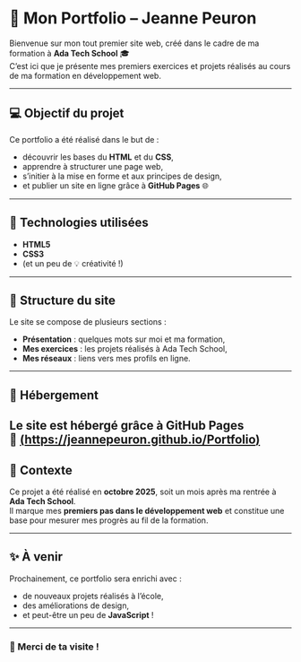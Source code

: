 # 🌸 Mon Portfolio – Jeanne Peuron

Bienvenue sur mon tout premier site web, créé dans le cadre de ma formation à **Ada Tech School** 🎓  
C’est ici que je présente mes premiers exercices et projets réalisés au cours de ma formation en développement web.

---

## 💻 Objectif du projet

Ce portfolio a été réalisé dans le but de :
- découvrir les bases du **HTML** et du **CSS**,  
- apprendre à structurer une page web,  
- s’initier à la mise en forme et aux principes de design,  
- et publier un site en ligne grâce à **GitHub Pages** 🌐

---

## 🧠 Technologies utilisées

- **HTML5**
- **CSS3**
- (et un peu de 💡 créativité !)

---

## 🧱 Structure du site

Le site se compose de plusieurs sections :
- **Présentation** : quelques mots sur moi et ma formation,
- **Mes exercices** : les projets réalisés à Ada Tech School,
- **Mes réseaux** : liens vers mes profils en ligne.

---

## 🚀 Hébergement

Le site est hébergé grâce à **GitHub Pages**  
🔗 [(https://jeannepeuron.github.io/Portfolio)](https://jeannepeuron.github.io/Portoflio/)
---

## 📆 Contexte

Ce projet a été réalisé en **octobre 2025**, soit un mois après ma rentrée à **Ada Tech School**.  
Il marque mes **premiers pas dans le développement web** et constitue une base pour mesurer mes progrès au fil de la formation.

---

## ✨ À venir

Prochainement, ce portfolio sera enrichi avec :
- de nouveaux projets réalisés à l’école,
- des améliorations de design,
- et peut-être un peu de **JavaScript** !

---

### 👋 Merci de ta visite !

